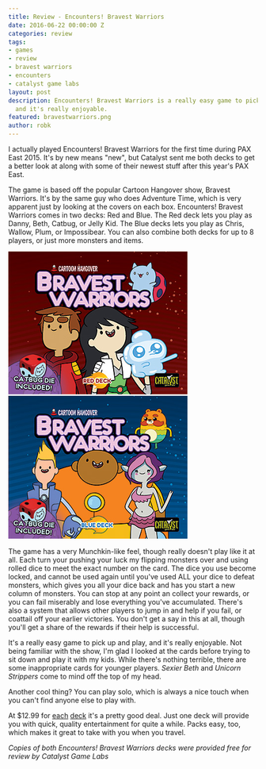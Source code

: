 ```yaml
---
title: Review - Encounters! Bravest Warriors
date: 2016-06-22 00:00:00 Z
categories: review
tags:
- games
- review
- bravest warriors
- encounters
- catalyst game labs
layout: post
description: Encounters! Bravest Warriors is a really easy game to pick up and play,
  and it's really enjoyable.
featured: bravestwarriors.png
author: robk
---
```


I actually played Encounters! Bravest Warriors for the first time during PAX East 2015. It's by new means "new", but Catalyst sent me both decks to get a better look at along with some of their newest stuff after this year's PAX East.

The game is based off the popular Cartoon Hangover show, Bravest Warriors. It's by the same guy who does Adventure Time, which is very apparent just by looking at the covers on each box. Encounters! Bravest Warriors comes in two decks: Red and Blue. The Red deck lets you play as Danny, Beth, Catbug, or Jelly Kid. The Blue decks lets you play as Chris, Wallow, Plum, or Impossibear. You can also combine both decks for up to 8 players, or just more monsters and items.

![Bravest Warriors Red](/images/bravestwarriors/BWRedBox.jpg)
![Bravest Warriors Red](/images/bravestwarriors/BWBlueBox.jpg)

The game has a very Munchkin-like feel, though really doesn't play like it at all. Each turn your pushing your luck my flipping monsters over and using rolled dice to meet the exact number on the card. The dice you use become locked, and cannot be used again until you've used ALL your dice to defeat monsters, which gives you all your dice back and has you start a new column of monsters. You can stop at any point an collect your rewards, or you can fail miserably and lose everything you've accumulated. There's also a system that allows other players to jump in and help if you fail, or coattail off your earlier victories. You don't get a say in this at all, though you'll get a share of the rewards if their help is successful.

It's a really easy game to pick up and play, and it's really enjoyable. Not being familiar with the show, I'm glad I looked at the cards before trying to sit down and play it with my kids. While there's nothing terrible, there are some inappropriate cards for younger players. *Sexier Beth* and *Unicorn Strippers* come to mind off the top of my head.

Another cool thing? You can play solo, which is always a nice touch when you can't find anyone else to play with.

At $12.99 for [each](http://www.battlecorps.com/catalog/product_info.php?products_id=3471) [deck](http://www.battlecorps.com/catalog/product_info.php?products_id=3470) it's a pretty good deal. Just one deck will provide you with quick, quality entertainment for quite a while. Packs easy, too, which makes it great to take with you when you travel.

*Copies of both Encounters! Bravest Warriors decks were provided free for review by Catalyst Game Labs*

